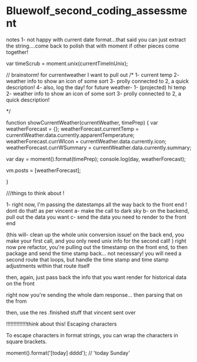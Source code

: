 # Bluewolf_second_coding_assessment

notes
1- not happy with current date format...that said you can just extract the string....come back to polish that with moment if other pieces come together!



var timeScrub =  moment.unix(currentTimeInUnix);

//  brainstorm! for currentweather I want to pull out
/* 1- current temp
   2- weather info to show an icon of some sort
   3- prolly connected to 2, a quick description!
   4- also, log the day!
    for future weather-
    1- (projected) hi temp
    2- weather info to show an icon of some sort
    3- prolly connected to 2, a quick description!

*/

function showCurrentWeather(currentWeather, timePrep) {
   var weatherForecast = {};
   weatherForecast.currentTemp = currentWeather.data.currently.apparentTemperature;
   weatherForecast.currWIcon = currentWeather.data.currently.icon;
   weatherForecast.currWSummary = currentWeather.data.currently.summary;

   var day = moment().format(timePrep);
   console.log(day, weatherForecast);



   vm.posts = [weatherForecast];



}

///things to think about !

1- right now, I'm passing the datestamps all the way back to the front end !
dont do that!
as per vincent a- make the call to dark sky
b- on the backend, pull out the data you want
c- send the data you need to render to the front end

(this will- clean up the whole unix conversion issue!
  on the back end, you make your first call, and you only need unix info for the second call! )
right now pre refactor, you're pulling out the timestamp on the front end, to then package and send the time stamp back... not necessary!
you will need a second route that loops, but handle the time stamp and time stamp adjustments within that route itself

then, again, just pass back the info that you want render for historical data on the front


right now you're sending the whole dam response... then parsing that on the from

then, use the res .finished stuff that vincent sent over

!!!!!!!!!!!!!!think about this! 
Escaping characters

To escape characters in format strings, you can wrap the characters in square brackets.

moment().format('[today] dddd'); // 'today Sunday'
